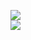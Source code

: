 [![](https://img.shields.io/badge/Made%20With-Github%20Spray-lightgrey.svg?style=for-the-badge&logo=github)](https://github.com/Annihil/github-spray#23003)  
[![](https://i.imgur.com/2DrTn0Z.gif)](https://github.com/Annihil/github-spray)